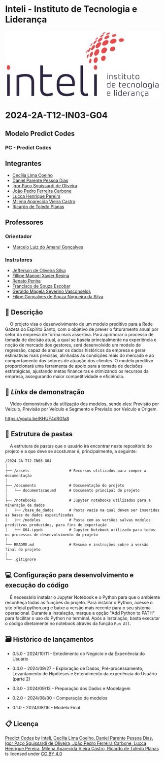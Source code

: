 # Inteli - Instituto de Tecnologia e Liderança 

<p align="center">
<a href= "https://www.inteli.edu.br/"><img src="/assets/inteli.png" alt="Inteli - Instituto de Tecnologia e Liderança" border="0"></a>
</p>

# 2024-2A-T12-IN03-G04

## Modelo Predict Codes
### PC - Predict Codes

## Integrantes
- <a href="https://www.linkedin.com/in/cecilslico/">Cecília Lima Coelho</a>
- <a href="www.linkedin.com/in/danielppdias">Daniel Parente Pessoa Dias</a>
- <a href="https://www.linkedin.com/in/igor-sguissardi/">Igor Paço Sguissardi de Oliveira</a>
- <a href="https://www.linkedin.com/in/joao-carbone">João Pedro Ferreira Carbone</a>
- <a href="https://www.linkedin.com/in/lucca-henrique-pereira">Lucca Henrique Pereira</a> 
- <a href="www.linkedin.com/in/milena-castro-vieira">Milena Aparecida Vieira Castro</a>
- <a href="https://www.linkedin.com/in/ricardo-de-toledo-planas-365b932ba/">Ricardo de Toledo Planas</a>

## Professores
### Orientador 
- <a href="https://www.linkedin.com/in/marcelo-gonçalves-phd-a550652/">Marcelo Luiz do Amaral Gonçalves</a>

### Instrutores
- <a href="https://www.linkedin.com/in/jefferson-o-silva">Jefferson de Oliveira Silva</a>
- <a href="https://www.linkedin.com/in/fillipe-resina-b2211a22/">Fillipe Manoel Xavier Resina</a>
- <a href="https://www.linkedin.com/in/renato-penha/">Renato Penha</a>
- <a href="https://www.linkedin.com/in/francisco-escobar/">Francisco de Souza Escobar</a>
- <a href="https://www.linkedin.com/in/geraldo-magela-severino-vasconcelos-22b1b220/">Geraldo Magela Severino Vasconselos</a>
- <a href="https://www.linkedin.com/in/filipe-gonçalves-08a55015b/">Filipe Gonçalves de Souza Nogueira da Silva</a>

## 📝 Descrição
&nbsp;&nbsp;&nbsp;&nbsp;O projeto visa o desenvolvimento de um modelo preditivo para a Rede Gazeta do Espírito Santo, com o objetivo de prever o faturamento anual por setor da empresa de forma mais assertiva. Para aprimorar o processo de tomada de decisão atual, a qual se baseia principalmente na experiência e noção de mercado dos gestores, será desenvolvido um modelo de regressão, capaz de analisar os dados históricos da empresa e gerar estimativas mais precisas, alinhadas às condições reais do mercado e ao comportamento dos setores de atuação dos clientes. O modelo preditivo proporcionará uma ferramenta de apoio para a tomada de decisões estratégicas, ajustando metas financeiras e otimizando os recursos da empresa, assegurando maior competitividade e eficiência.

## 🔗 *Links* de demonstração

&nbsp;&nbsp;&nbsp;&nbsp;Vídeo demonstrativo da utilização dos modelos, sendo eles: Previsão por Veículo, Previsão por Veículo e Segmento e Previsão por Veículo e Origem.

https://youtu.be/KHUF4dRGfa8


## 📁 Estrutura de pastas
&nbsp;&nbsp;&nbsp;&nbsp;A estrutura de pastas que o usuário irá encontrar neste repositório do projeto e a que deve se acostumar é, principalmente, a seguinte:

```
/2024-2A-T12-IN03-G04
│
├── /assets                  # Recursos utilizados para compor a documentação
│
├── /documents               # Documentação do projeto
│   └── documentacao.md      # Documento principal do projeto
│
├── /notebooks               # Jupyter notebooks utilizados para a mineração de dados
│   ├── /base_de_dados       # Pasta vazia na qual devem ser inseridas as bases de dados especificadas
│   ├── /modelos             # Pasta com as versões salvas modelos preditivos produzidos, para fins de exportação
│   └── G04.ipynb            # Jupyter Notebook utilizado para todos os processos de desenvolvimento do projeto
│
└── README.md                # Resumo e instruções sobre a versão final do projeto
│
└── .gitignore
```

## 💻 Configuração para desenvolvimento e execução do código
&nbsp;&nbsp;&nbsp;&nbsp;É necessário instalar o Jupyter Notebook e o Python para que o ambiente reconheça todas as funções do projeto. Para instalar o Python, acesse o site oficial python.org e baixe a versão mais recente para o seu sistema operacional. Durante a instalação, marque a opção "Add Python to PATH" para facilitar o uso do Python no terminal.
Após a instalação, basta executar o código diretamente no notebook através da função `Run All`.


## 🗃 Histórico de lançamentos
- 0.5.0 - 2024/10/11 - Entedimento do Negócio e da Experiência do Usuário

- 0.4.0 - 2024/09/27 - Exploração de Dados, Pré-processamento, Levantamento de Hipóteses e Entendimento da experiência do Usuário (parte 2)

- 0.3.0 - 2024/09/13 - Preparação dos Dados e Modelagem

- 0.2.0 - 2024/08/30 - Comparação de modelos

- 0.1.0 - 2024/08/16 - Modelo Final

## 📋 Licença
<p xmlns:cc="http://creativecommons.org/ns#" xmlns:dct="http://purl.org/dc/terms/"><a property="dct:title" rel="cc:attributionURL" href="https://github.com/Inteli-College/2024-2A-T12-IN03-G04">Predict Codes</a> by <a rel="cc:attributionURL dct:creator" property="cc:attributionName" href="https://www.inteli.edu.br">Inteli, Cecília Lima Coelho, Daniel Parente Pessoa Dias, Igor Paço Sguissardi de Oliveira, João Pedro Ferreira Carbone, Lucca Henrique Pereira, Milena Aparecida Vieira Castro, Ricardo de Toledo Planas</a> is licensed under <a href="https://creativecommons.org/licenses/by/4.0/?ref=chooser-v1" target="_blank" rel="license noopener noreferrer" style="display:inline-block;">CC BY 4.0<img style="height:22px!important;margin-left:3px;vertical-align:text-bottom;" src="https://mirrors.creativecommons.org/presskit/icons/cc.svg?ref=chooser-v1" alt=""><img style="height:22px!important;margin-left:3px;vertical-align:text-bottom;" src="https://mirrors.creativecommons.org/presskit/icons/by.svg?ref=chooser-v1" alt=""></a></p>